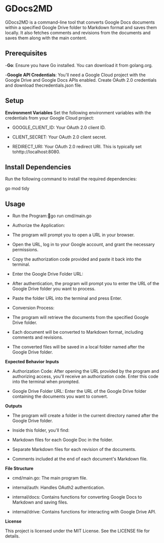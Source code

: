 
 
# GDocs2MD
GDocs2MD is a command-line tool that converts Google Docs documents within a specified Google Drive folder to Markdown format and saves them locally. It also fetches comments and revisions from the documents and saves them along with the main content.


## Prerequisites
-**Go**: Ensure you have Go installed. You can download it from golang.org.

-**Google API Credentials**: You'll need a Google Cloud project with the Google Drive and Google Docs APIs enabled. Create OAuth 2.0 credentials and download thecredentials.json file.

## Setup
**Environment Variables**
Set the following environment variables with the credentials from your Google Cloud project:


- GOOGLE_CLIENT_ID: Your OAuth 2.0 client ID.

- CLIENT_SECRET: Your OAuth 2.0 client secret.

- REDIRECT_URI: Your OAuth 2.0 redirect URI. This is typically set tohttp://localhost:8080.



## Install Dependencies
Run the following command to install the required dependencies:


go mod tidy


## Usage
- Run the Program:go run cmd/main.go


- Authorize the Application:


- The program will prompt you to open a URL in your browser.


- Open the URL, log in to your Google account, and grant the necessary permissions.


- Copy the authorization code provided and paste it back into the terminal.


- Enter the Google Drive Folder URL:


- After authentication, the program will prompt you to enter the URL of the Google Drive folder you want to process.


- Paste the folder URL into the terminal and press Enter.


- Conversion Process:


- The program will retrieve the documents from the specified Google Drive folder.


- Each document will be converted to Markdown format, including comments and revisions.


- The converted files will be saved in a local folder named after the Google Drive folder.


**Expected Behavior**
**Inputs**
- Authorization Code: After opening the URL provided by the program and authorizing access, you'll receive an authorization code. Enter this code into the terminal when prompted.


- Google Drive Folder URL: Enter the URL of the Google Drive folder containing the documents you want to convert.


**Outputs**
- The program will create a folder in the current directory named after the Google Drive folder.


- Inside this folder, you'll find:


- Markdown files for each Google Doc in the folder.


- Separate Markdown files for each revision of the documents.


- Comments included at the end of each document's Markdown file.


**File Structure**
- cmd/main.go: The main program file.


- internal/auth: Handles OAuth2 authentication.


- internal/docs: Contains functions for converting Google Docs to Markdown and saving files.


- internal/drive: Contains functions for interacting with Google Drive API.


**License**

This project is licensed under the MIT License. See the LICENSE file for details.




